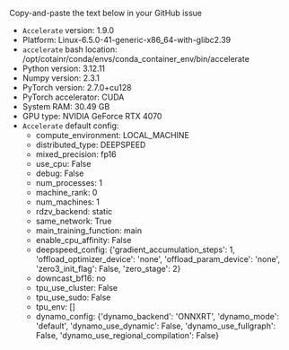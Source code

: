 Copy-and-paste the text below in your GitHub issue

- `Accelerate` version: 1.9.0
- Platform: Linux-6.5.0-41-generic-x86_64-with-glibc2.39
- `accelerate` bash location: /opt/cotainr/conda/envs/conda_container_env/bin/accelerate
- Python version: 3.12.11
- Numpy version: 2.3.1
- PyTorch version: 2.7.0+cu128
- PyTorch accelerator: CUDA
- System RAM: 30.49 GB
- GPU type: NVIDIA GeForce RTX 4070
- `Accelerate` default config:
	- compute_environment: LOCAL_MACHINE
	- distributed_type: DEEPSPEED
	- mixed_precision: fp16
	- use_cpu: False
	- debug: False
	- num_processes: 1
	- machine_rank: 0
	- num_machines: 1
	- rdzv_backend: static
	- same_network: True
	- main_training_function: main
	- enable_cpu_affinity: False
	- deepspeed_config: {'gradient_accumulation_steps': 1, 'offload_optimizer_device': 'none', 'offload_param_device': 'none', 'zero3_init_flag': False, 'zero_stage': 2}
	- downcast_bf16: no
	- tpu_use_cluster: False
	- tpu_use_sudo: False
	- tpu_env: []
	- dynamo_config: {'dynamo_backend': 'ONNXRT', 'dynamo_mode': 'default', 'dynamo_use_dynamic': False, 'dynamo_use_fullgraph': False, 'dynamo_use_regional_compilation': False}
